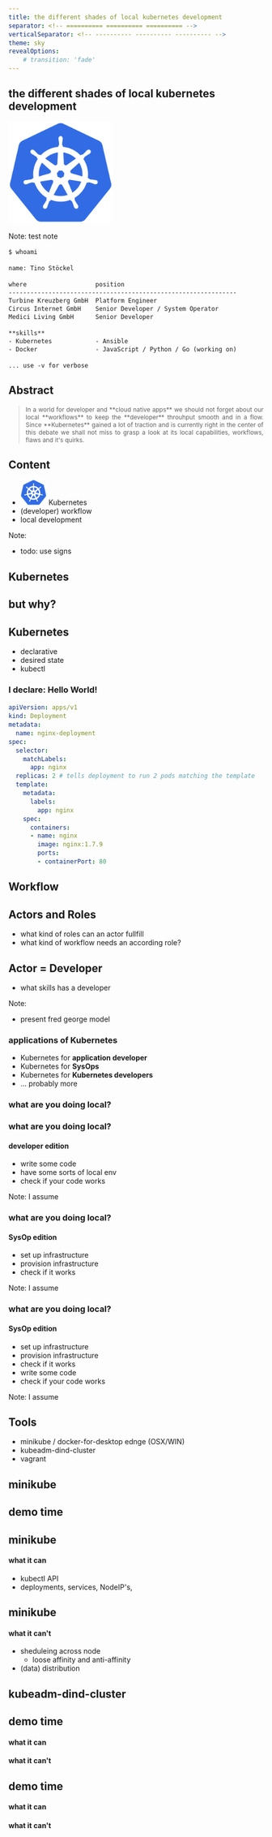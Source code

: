 ```yaml
---
title: the different shades of local kubernetes development
separator: <!-- ========== ========== ========== -->
verticalSeparator: <!-- ---------- ---------- ---------- -->
theme: sky
revealOptions:
    # transition: 'fade'
---
```


## the different shades of local kubernetes development

<img
    src="media/kube-logo.svg"
    height="200"
    style=" box-shadow: none; border: none;"
/>

Note: test note

<!-- ========== ========== ========== -->

``` shell
$ whoami

name: Tino Stöckel

where                   position
---------------------------------------------------------------
Turbine Kreuzberg GmbH  Platform Engineer
Circus Internet GmbH    Senior Developer / System Operator
Medici Living GmbH      Senior Developer

**skills**
- Kubernetes            - Ansible
- Docker                - JavaScript / Python / Go (working on)

... use -v for verbose

```

<!-- ========== ========== ========== -->

## Abstract
<blockquote style="font-size: .85em; text-align: justify;">
In a world for developer and **cloud native apps** we should not forget about our local **workflows** to keep the **developer** throuhput smooth and in a flow. Since **Kubernetes** gained a lot of traction and is currently right in the center of this debate we shall not miss to grasp a look at its local capabilities, workflows, flaws and it's quirks.
</blockquote>

<!-- ========== ========== ========== -->

## Content
<ul>
    <li>
        <img src="media/kube-logo.svg" height="50" style="box-shadow: none; border: none; margin: 0;">
        <span>Kubernetes</span>
    </li>
    <li>(developer) workflow</li>
    <li>local development</li>
</ul>

Note:
- todo: use signs

<!-- ========== ========== ========== -->

## Kubernetes
## but why?

<!-- ========== ========== ========== -->

## Kubernetes
- declarative
- desired state
- kubectl

<!-- ---------- ---------- ---------- -->

### I declare: Hello World!

``` yaml
apiVersion: apps/v1
kind: Deployment
metadata:
  name: nginx-deployment
spec:
  selector:
    matchLabels:
      app: nginx
  replicas: 2 # tells deployment to run 2 pods matching the template
  template:
    metadata:
      labels:
        app: nginx
    spec:
      containers:
      - name: nginx
        image: nginx:1.7.9
        ports:
        - containerPort: 80
```

<!-- ========== ========== ========== -->

## Workflow

<!-- ========== ========== ========== -->

## Actors and Roles
- what kind of roles can an actor fullfill
- what kind of workflow needs an according role?

<!-- ---------- ---------- ---------- -->

## Actor = Developer
- what skills has a developer

Note:
- present fred george model

<!-- ========== ========== ========== -->

### applications of Kubernetes
- Kubernetes for **application developer**
- Kubernetes for **SysOps**
- Kubernetes for **Kubernetes developers**
- ... probably more

<!-- ========== ========== ========== -->

### what are you doing local?

<!-- ---------- ---------- ---------- -->

### what are you doing local?
#### developer edition

- write some code
- have some sorts of local env
- check if your code works

Note: I assume

<!-- ---------- ---------- ---------- -->

### what are you doing local?
#### SysOp edition

- set up infrastructure
- provision infrastructure
- check if it works

Note: I assume

<!-- ---------- ---------- ---------- -->

### what are you doing local?
#### SysOp edition

- set up infrastructure
- provision infrastructure
- check if it works
- write some code
- check if your code works

Note: I assume

<!-- ========== ========== ========== -->
## Tools

- minikube / docker-for-desktop ednge (OSX/WIN)
- kubeadm-dind-cluster
- vagrant

<!-- ========== ========== ========== -->

## minikube

<!-- ========== ========== ========== -->

## demo time

<!-- ========== ========== ========== -->

## minikube
#### what it can
- kubectl API
- deployments, services, NodeIP's, 

<!-- ========== ========== ========== -->

## minikube
#### what it can't

- sheduleing across node
    - loose affinity and anti-affinity
- (data) distribution

<!-- ========== ========== ========== -->

## kubeadm-dind-cluster

<!-- ========== ========== ========== -->

## demo time

<!-- ========== ========== ========== -->

#### what it can
#### what it can't

<!-- ========== ========== ========== -->

## demo time

<!-- ========== ========== ========== -->

#### what it can
#### what it can't
